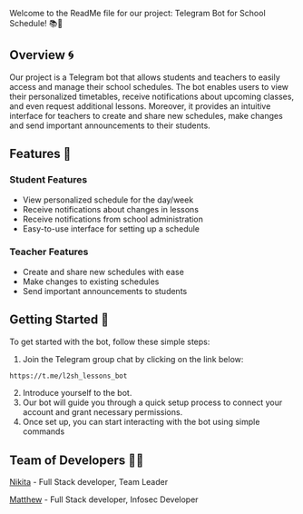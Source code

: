  Welcome to the ReadMe file for our project: Telegram Bot for School Schedule! 📚🤖

Overview 🌀
-----------

Our project is a Telegram bot that allows students and teachers to easily access and manage their school schedules. The bot enables users to view their personalized timetables, receive notifications about upcoming classes, and even request additional lessons. Moreover, it provides an intuitive interface for teachers to create and share new schedules, make changes and send important announcements to their students.

Features 🎉
---------

### Student Features

* View personalized schedule for the day/week
* Receive notifications about changes in lessons
* Receive notifications from school administration
* Easy-to-use interface for setting up a schedule

### Teacher Features

* Create and share new schedules with ease
* Make changes to existing schedules
* Send important announcements to students

Getting Started 🚀
---------------

To get started with the bot, follow these simple steps:

1. Join the Telegram group chat by clicking on the link below:
```bash
https://t.me/l2sh_lessons_bot
```
2. Introduce yourself to the bot.
3. Our bot will guide you through a quick setup process to connect your account and grant necessary permissions.
4. Once set up, you can start interacting with the bot using simple commands


Team of Developers 👨‍💻
---------------
[Nikita](https://t.me/delikatny_pon) - Full Stack developer, Team Leader

[Matthew](https://t.me/lokisf8) - Full Stack developer, Infosec Developer
